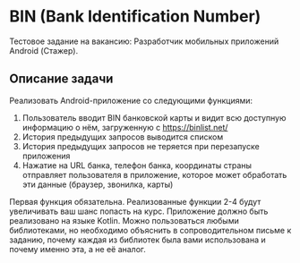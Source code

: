# BIN (Bank Identification Number)
Тестовое задание на вакансию: Разработчик мобильных приложений Android (Стажер). 

## Описание задачи
Реализовать Android-приложение со следующими функциями:
1. Пользователь вводит BIN банковской карты и видит всю доступную информацию о нём,
загруженную с https://binlist.net/
2. История предыдущих запросов выводится списком
3. История предыдущих запросов не теряется при перезапуске приложения
4. Нажатие на URL банка, телефон банка, координаты страны отправляет пользователя в
приложение, которое может обработать эти данные (браузер, звонилка, карты)

Первая функция обязательна. Реализованные функции 2-4 будут увеличивать ваш шанс попасть на
курс.
Приложение должно быть реализовано на языке Kotlin. Можно пользоваться любыми
библиотеками, но необходимо объяснить в сопроводительном письме к заданию, почему каждая
из библиотек была вами использована и почему именно эта, а не её аналог.
